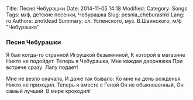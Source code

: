 Title: Песня Чебурашки
Date: 2014-11-05 14:18
Modified: 
Category: Songs
Tags: м/ф, детские песенки, Чебурашка
Slug: pesnia_cheburashki
Lang: ru
Authors: znotdead
Summary: сл. Успенского, муз. В.Шаинского, м/ф "Чебурашка"

### Песня Чебурашки

Я был когда-то странной
Игрушкой безымянной,
К которой в магазине
Никто не подойдет.
Теперь я Чебурашка,
Мне каждая дворняжка
При встрече сразу 
Лапу подает!

Мне не везло сначала,
И даже так бывало:
Ко мне на день рожденья
Никто не приходил.
Теперь я вместе с Геной
Он не обыкновенный,
Он самый лучший 
В мире крокодил!
